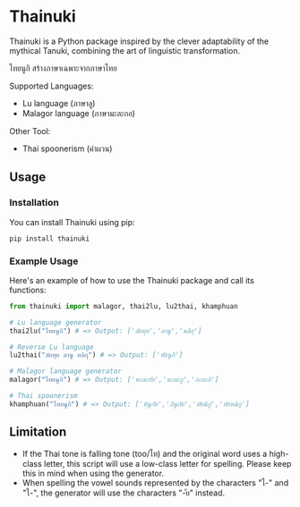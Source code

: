 # Thainuki

Thainuki is a Python package inspired by the clever adaptability of the mythical Tanuki, combining the art of linguistic transformation.

ไทยนูกิ สร้างภาษาเฉพาะจากภาษาไทย

Supported Languages:
-  Lu language (ภาษาลู)
-  Malagor language (ภาษามะละกอ)
  
Other Tool:
- Thai spoonerism (คำผวน)

## Usage

### Installation

You can install Thainuki using pip:

```shell
pip install thainuki
```

### Example Usage

Here's an example of how to use the Thainuki package and call its functions:

```python
from thainuki import malagor, thai2lu, lu2thai, khamphuan

# Lu language generator
thai2lu("ไทยนูกิ") # => Output: ['ลัยทุย','ลานู','หลิกุ']

# Reverse Lu language
lu2thai("ลัยทุย ลานู หลิกุ") # => Output: ['ทัยนูกิ']

# Malagor language generator
malagor("ไทยนูกิ") # => Output: ['ทะละกัย','นะละกู','กะละกิ']

# Thai spoonerism
khamphuan("ไทยนูกิ") # => Output: ['ทินูกัย','ถินูกัย','ทัยนิกู่','ทัยหนิกู']
```
## Limitation
- If the Thai tone is falling tone (too/โท) and the original word uses a high-class letter, this script will use a low-class letter for spelling. Please keep this in mind when using the generator.
- When spelling the vowel sounds represented by the characters "ไ-" and "ใ-", the generator will use the characters "-ัย" instead.
